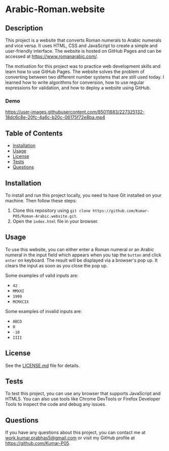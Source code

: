# Arabic-Roman.website

## Description
This project is a website that converts Roman numerals to Arabic numerals and vice versa. It uses HTML, CSS and JavaScript to create a simple and user-friendly interface. The website is hosted on GitHub Pages and can be accessed at https://www.romanarabic.com/.

The motivation for this project was to practice web development skills and learn how to use GitHub Pages. The website solves the problem of converting between two different number systems that are still used today. I learned how to write algorithms for conversion, how to use regular expressions for validation, and how to deploy a website using GitHub.

### Demo

https://user-images.githubusercontent.com/85011883/227325132-18dc6c8e-20fc-4a6c-b20c-06175f72e8ba.mp4

## Table of Contents
- [Installation](#installation)
- [Usage](#usage)
- [License](#license)
- [Tests](#tests)
- [Questions](#questions)

## Installation
To install and run this project locally, you need to have Git installed on your machine. Then follow these steps:

1. Clone this repository using `git clone https://github.com/Kumar-P05/Roman-Arabic.website.git`.
2. Open the `index.html` file in your browser.

## Usage
To use this website, you can either enter a Roman numeral or an Arabic numeral in the input field which appears when you tap the `button` and click `enter` on keyboard. The result will be displayed via a browser's pop up. It clears the input as soon as you close the pop up.

Some examples of valid inputs are:

- `42`
- `MMXXI`
- `1999`
- `MCMXCIX`

Some examples of invalid inputs are:

- `ABCD`
- `0`
- `-10`
- `IIII`

## License
See the [LICENSE.md](LICENSE.md) file for details.

## Tests
To test this project, you can use any browser that supports JavaScript and HTML5. You can also use tools like Chrome DevTools or Firefox Developer Tools to inspect the code and debug any issues.

## Questions
If you have any questions about this project, you can contact me at work.kumar.prabhas5@gmail.com or visit my GitHub profile at https://github.com/Kumar-P05.
